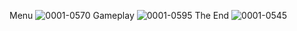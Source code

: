 Menu
![0001-0570](https://github.com/user-attachments/assets/e805e7db-3a41-41f0-890f-0702ef525b3f)
Gameplay
![0001-0595](https://github.com/user-attachments/assets/1111177c-a429-486f-b8b7-6b1d7adfeb46)
The End
![0001-0545](https://github.com/user-attachments/assets/950f753b-a6ec-4d61-9df8-108d643be53c)
